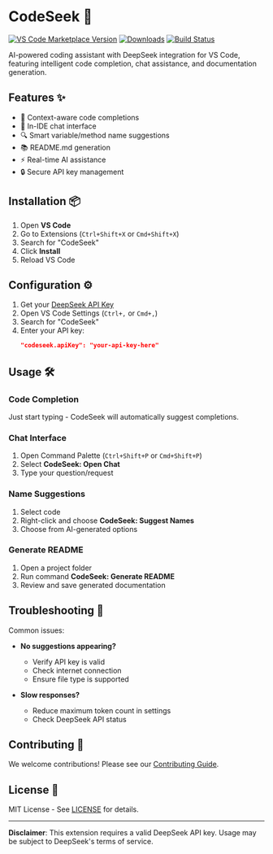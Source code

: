 # CodeSeek 🚀

[![VS Code Marketplace Version](https://img.shields.io/visual-studio-marketplace/v/your-publisher-name.codeseek?style=flat-square)](https://marketplace.visualstudio.com/items?itemName=your-publisher-name.codeseek)
[![Downloads](https://img.shields.io/visual-studio-marketplace/d/your-publisher-name.codeseek?style=flat-square)](https://marketplace.visualstudio.com/items?itemName=your-publisher-name.codeseek)
[![Build Status](https://img.shields.io/github/actions/workflow/status/your-name/codeseek/ci.yml?style=flat-square)](https://github.com/your-name/codeseek/actions)

AI-powered coding assistant with DeepSeek integration for VS Code, featuring intelligent code completion, chat assistance, and documentation generation.

## Features ✨

- 🧠 Context-aware code completions
- 💬 In-IDE chat interface
- 🔍 Smart variable/method name suggestions
- 📚 README.md generation
- ⚡ Real-time AI assistance
- 🔒 Secure API key management

## Installation 📦

1. Open **VS Code**
2. Go to Extensions (`Ctrl+Shift+X` or `Cmd+Shift+X`)
3. Search for "CodeSeek"
4. Click **Install**
5. Reload VS Code

## Configuration ⚙️

1. Get your [DeepSeek API Key](https://platform.deepseek.com/api-keys)
2. Open VS Code Settings (`Ctrl+,` or `Cmd+,`)
3. Search for "CodeSeek"
4. Enter your API key:
   ```json
   "codeseek.apiKey": "your-api-key-here"
   ```

## Usage 🛠️

### Code Completion
Just start typing - CodeSeek will automatically suggest completions.

### Chat Interface
1. Open Command Palette (`Ctrl+Shift+P` or `Cmd+Shift+P`)
2. Select **CodeSeek: Open Chat**
3. Type your question/request

### Name Suggestions
1. Select code
2. Right-click and choose **CodeSeek: Suggest Names**
3. Choose from AI-generated options

### Generate README
1. Open a project folder
2. Run command **CodeSeek: Generate README**
3. Review and save generated documentation

## Troubleshooting 🔧

Common issues:
- **No suggestions appearing?**
  - Verify API key is valid
  - Check internet connection
  - Ensure file type is supported

- **Slow responses?**
  - Reduce maximum token count in settings
  - Check DeepSeek API status

## Contributing 🤝

We welcome contributions! Please see our [Contributing Guide](CONTRIBUTING.md).

## License 📄

MIT License - See [LICENSE](LICENSE) for details.

---

**Disclaimer**: This extension requires a valid DeepSeek API key. Usage may be subject to DeepSeek's terms of service.
